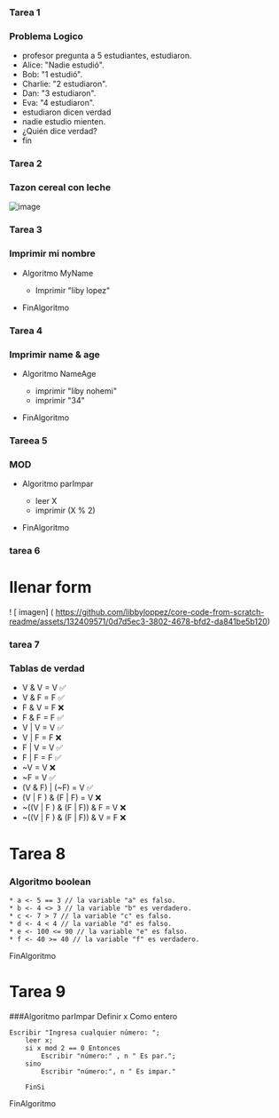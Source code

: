 ### Tarea 1
### Problema Logico
- profesor pregunta a 5 estudiantes, estudiaron.
- Alice: "Nadie estudió".
- Bob: "1 estudió".
- Charlie: "2 estudiaron".
- Dan: "3 estudiaron".
- Eva: "4 estudiaron".
- estudiaron dicen verdad 
- nadie estudio mienten.
- ¿Quién dice verdad?
- fin

### Tarea 2
### Tazon cereal con leche
![image](https://github.com/libbyloppez/core-code-from-scratch-readme/assets/132409571/28eac37f-effe-456c-be8f-f24087885981)

### Tarea 3
### Imprimir mi nombre
* Algoritmo MyName
	* Imprimir "liby lopez"
	
* FinAlgoritmo

### Tarea 4
### Imprimir name & age
* Algoritmo NameAge
	* imprimir "liby nohemi"
	* imprimir "34"
	
* FinAlgoritmo

### Tareea   5 
### MOD  
* Algoritmo parImpar
	* leer X
	* imprimir  (X % 2)
	       
* FinAlgoritmo

### tarea 6
#  llenar  form
! [ imagen] ( https://github.com/libbyloppez/core-code-from-scratch-readme/assets/132409571/0d7d5ec3-3802-4678-bfd2-da841be5b120)

### tarea 7
### Tablas de verdad
* V & V = V ✅ 
* V & F = F ✅ 
* F & V = F ❌
* F & F = F ✅ 
* V | V = V ✅  
* V | F = F ❌
* F | V = V ✅
* F | F = F ✅
* ~V = V	  ❌
* ~F = V	  ✅
* (V & F) | (~F) = V ✅
* (V | F ) & (F | F) = V  ❌
* ~((V | F ) & (F | F)) & F = V ❌
* ~((V | F ) & (F | F)) & V = F ❌

# Tarea 8
### Algoritmo boolean
	* a <- 5 == 3 // la variable "a" es falso.
	* b <- 4 <> 3 // la variable "b" es verdadero.
	* c <- 7 > 7 // la variable "c" es falso.
	* d <- 4 < 4 // la variable "d" es falso.
	* e <- 100 <= 90 // la variable "e" es falso.
	* f <- 40 >= 40 // la variable "f" es verdadero.
FinAlgoritmo

# Tarea 9
###Algoritmo parImpar 
	Definir x Como entero
	
	Escribir "Ingresa cualquier número: ";
		leer x;
		si x mod 2 == 0 Entonces
			Escribir "número:" , n " Es par."; 
		sino 
			Escribir "número:", n " Es impar."
			
		FinSi
FinAlgoritmo
